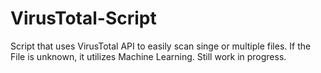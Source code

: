 # VirusTotal-Script

Script that uses VirusTotal API to easily scan singe or multiple files. If the File is unknown, it utilizes Machine Learning. Still work in progress.
